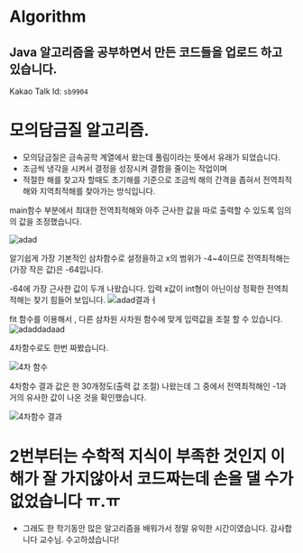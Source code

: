 # Algorithm

## Java 알고리즘을 공부하면서 만든 코드들을 업로드 하고 있습니다.

Kakao Talk Id: 
`sb9904`


# 모의담금질 알고리즘.

* 모의담금질은 금속공학 계열에서 왔는데 풀림이라는 뜻에서 유래가 되었습니다. 
* 조금씩 냉각을 시켜서 결정을 성장시켜 결함을 줄이는 작업이며 
* 적절한 해를 찾고자 할때도 초기해를 기준으로 조금씩 해의 간격을 좁혀서 전역최적해와 지역최적해를 찾아가는 방식입니다.

main함수 부분에서 최대한 전역최적해와 아주 근사한 값을 따로 출력할 수 있도록 임의의 값을 조정했습니다.


![adad](https://user-images.githubusercontent.com/80373000/121349066-13247100-c964-11eb-9b69-37c5a0b677e2.JPG)


알기쉽게 가장 기본적인 삼차함수로 설정을하고 x의 범위가 -4~4이므로 전역최적해는(가장 작은 값)은 -64입니다.

-64에 가장 근사한 값이 두개 나왔습니다. 입력 x값이 int형이 아닌이상 정확한 전역최적해는 찾기 힘들어 보입니다.
![adad결과ㅓ](https://user-images.githubusercontent.com/80373000/121349940-06544d00-c965-11eb-9590-53de462443d3.JPG)


fit 함수를 이용해서 , 다른 삼차원 사차원 함수에 맞게 입력값을 조절 할 수 있습니다.
![adaddadaad](https://user-images.githubusercontent.com/80373000/121349928-048a8980-c965-11eb-97f4-9ebb2cc7d670.JPG)


4차함수로도 한번 짜봤습니다.


![4차 함수](https://user-images.githubusercontent.com/80373000/121350956-37814d00-c966-11eb-8a76-0313d0ed0550.JPG)


4차함수 결과 값은 한 30개정도(출력 값 조절) 나왔는데 그 중에서 전역최적해인 -1과 거의 유사한 값이 나온 것을 확인했습니다.


![4차함수 결과](https://user-images.githubusercontent.com/80373000/121350951-36502000-c966-11eb-8aa5-985958b5495d.JPG)


# 2번부터는 수학적 지식이 부족한 것인지 이해가 잘 가지않아서 코드짜는데 손을 댈 수가 없었습니다 ㅠ.ㅠ 

* 그래도 한 학기동안 많은 알고리즘을 배워가서 정말 유익한 시간이였습니다. 감사합니다 교수님. 수고하셨습니다!



